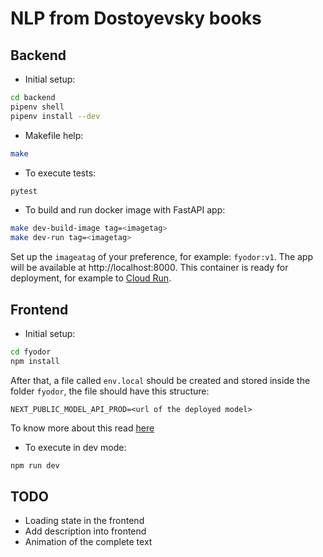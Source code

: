 # NLP from Dostoyevsky books

## Backend
- Initial setup:
```bash
cd backend
pipenv shell
pipenv install --dev
```

- Makefile help:
```bash
make
```

- To execute tests:
```bash
pytest
```

- To build and run docker image with FastAPI app:
```bash
make dev-build-image tag=<imagetag>
make dev-run tag=<imagetag>
```
Set up the `imageatag` of your preference, for example: `fyodor:v1`. The app will be available at http://localhost:8000. This container is ready for deployment, for example to [Cloud Run](https://cloud.google.com/run?hl=es-419).

## Frontend

- Initial setup:
```bash
cd fyodor
npm install
```

After that, a file called `env.local` should be created and stored inside the folder `fyodor`, the file should have this structure:

```
NEXT_PUBLIC_MODEL_API_PROD=<url of the deployed model>
```

To know more about this read [here](https://nextjs.org/docs/pages/building-your-application/configuring/environment-variables)

- To execute in dev mode:
```bash
npm run dev
```

## TODO
- Loading state in the frontend
- Add description into frontend
- Animation of the complete text
